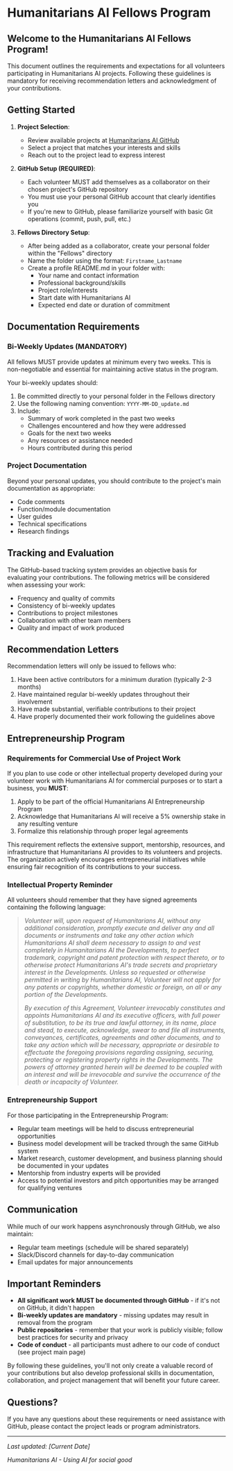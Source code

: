 # Humanitarians AI Fellows Program

## Welcome to the Humanitarians AI Fellows Program!

This document outlines the requirements and expectations for all volunteers participating in Humanitarians AI projects. Following these guidelines is mandatory for receiving recommendation letters and acknowledgment of your contributions.

## Getting Started

1. **Project Selection**: 
   - Review available projects at [Humanitarians AI GitHub](https://github.com/nikbearbrown/Humanitarians_AI)
   - Select a project that matches your interests and skills
   - Reach out to the project lead to express interest

2. **GitHub Setup (REQUIRED)**:
   - Each volunteer MUST add themselves as a collaborator on their chosen project's GitHub repository
   - You must use your personal GitHub account that clearly identifies you
   - If you're new to GitHub, please familiarize yourself with basic Git operations (commit, push, pull, etc.)

3. **Fellows Directory Setup**:
   - After being added as a collaborator, create your personal folder within the "Fellows" directory
   - Name the folder using the format: `Firstname_Lastname`
   - Create a profile README.md in your folder with:
     - Your name and contact information
     - Professional background/skills
     - Project role/interests
     - Start date with Humanitarians AI
     - Expected end date or duration of commitment

## Documentation Requirements

### Bi-Weekly Updates (MANDATORY)

All fellows MUST provide updates at minimum every two weeks. This is non-negotiable and essential for maintaining active status in the program.

Your bi-weekly updates should:

1. Be committed directly to your personal folder in the Fellows directory
2. Use the following naming convention: `YYYY-MM-DD_update.md`
3. Include:
   - Summary of work completed in the past two weeks
   - Challenges encountered and how they were addressed
   - Goals for the next two weeks
   - Any resources or assistance needed
   - Hours contributed during this period

### Project Documentation

Beyond your personal updates, you should contribute to the project's main documentation as appropriate:

- Code comments
- Function/module documentation
- User guides
- Technical specifications
- Research findings

## Tracking and Evaluation

The GitHub-based tracking system provides an objective basis for evaluating your contributions. The following metrics will be considered when assessing your work:

- Frequency and quality of commits
- Consistency of bi-weekly updates
- Contributions to project milestones
- Collaboration with other team members
- Quality and impact of work produced

## Recommendation Letters

Recommendation letters will only be issued to fellows who:

1. Have been active contributors for a minimum duration (typically 2-3 months)
2. Have maintained regular bi-weekly updates throughout their involvement
3. Have made substantial, verifiable contributions to their project
4. Have properly documented their work following the guidelines above

## Entrepreneurship Program

### Requirements for Commercial Use of Project Work

If you plan to use code or other intellectual property developed during your volunteer work with Humanitarians AI for commercial purposes or to start a business, you **MUST**:

1. Apply to be part of the official Humanitarians AI Entrepreneurship Program
2. Acknowledge that Humanitarians AI will receive a 5% ownership stake in any resulting venture
3. Formalize this relationship through proper legal agreements

This requirement reflects the extensive support, mentorship, resources, and infrastructure that Humanitarians AI provides to its volunteers and projects. The organization actively encourages entrepreneurial initiatives while ensuring fair recognition of its contributions to your success.

### Intellectual Property Reminder

All volunteers should remember that they have signed agreements containing the following language:

> *Volunteer will, upon request of Humanitarians AI, without any additional consideration, promptly execute and deliver any and all documents or instruments and take any other action which Humanitarians AI shall deem necessary to assign to and vest completely in Humanitarians AI the Developments, to perfect trademark, copyright and patent protection with respect thereto, or to otherwise protect Humanitarians AI's trade secrets and proprietary interest in the Developments. Unless so requested or otherwise permitted in writing by Humanitarians AI, Volunteer will not apply for any patents or copyrights, whether domestic or foreign, on all or any portion of the Developments.*
> 
> *By execution of this Agreement, Volunteer irrevocably constitutes and appoints Humanitarians AI and its executive officers, with full power of substitution, to be its true and lawful attorney, in its name, place and stead, to execute, acknowledge, swear to and file all instruments, conveyances, certificates, agreements and other documents, and to take any action which will be necessary, appropriate or desirable to effectuate the foregoing provisions regarding assigning, securing, protecting or registering property rights in the Developments. The powers of attorney granted herein will be deemed to be coupled with an interest and will be irrevocable and survive the occurrence of the death or incapacity of Volunteer.*

### Entrepreneurship Support

For those participating in the Entrepreneurship Program:

- Regular team meetings will be held to discuss entrepreneurial opportunities
- Business model development will be tracked through the same GitHub system
- Market research, customer development, and business planning should be documented in your updates
- Mentorship from industry experts will be provided
- Access to potential investors and pitch opportunities may be arranged for qualifying ventures

## Communication

While much of our work happens asynchronously through GitHub, we also maintain:

- Regular team meetings (schedule will be shared separately)
- Slack/Discord channels for day-to-day communication
- Email updates for major announcements

## Important Reminders

- **All significant work MUST be documented through GitHub** - if it's not on GitHub, it didn't happen
- **Bi-weekly updates are mandatory** - missing updates may result in removal from the program
- **Public repositories** - remember that your work is publicly visible; follow best practices for security and privacy
- **Code of conduct** - all participants must adhere to our code of conduct (see project main page)

By following these guidelines, you'll not only create a valuable record of your contributions but also develop professional skills in documentation, collaboration, and project management that will benefit your future career.

## Questions?

If you have any questions about these requirements or need assistance with GitHub, please contact the project leads or program administrators.

---

*Last updated: [Current Date]*

*Humanitarians AI - Using AI for social good*
